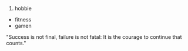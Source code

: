 1. hobbie
* fitness
* gamen

"Success is not final, failure is not fatal: It is the courage to continue that counts."